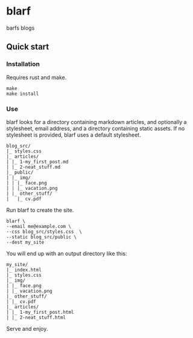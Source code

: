 # blarf

barfs blogs

## Quick start

### Installation

Requires rust and make.

```
make
make install
```

### Use

blarf looks for a directory containing markdown articles, and optionally a stylesheet, email address, and a directory containing static assets. If no stylesheet is provided, blarf uses a default stylesheet.

```
blog_src/
|_ styles.css
|_ articles/
| |_ 1-my_first_post.md
| |_ 2-neat_stuff.md
|_ public/
| |_ img/
| | |_ face.png
| | |_ vacation.png
| |_ other_stuff/
|   |_ cv.pdf
```

Run blarf to create the site.

```
blarf \
--email me@example.com \
--css blog_src/styles.css  \
--static blog_src/public \
--dest my_site
```

You will end up with an output directory like this:

```
my_site/
|_ index.html
|_ styles.css
|_ img/
| |_ face.png
| |_ vacation.png
|_ other_stuff/
| |_ cv.pdf
|_ articles/
| |_ 1-my_first_post.html
| |_ 2-neat_stuff.html
```

Serve and enjoy.

